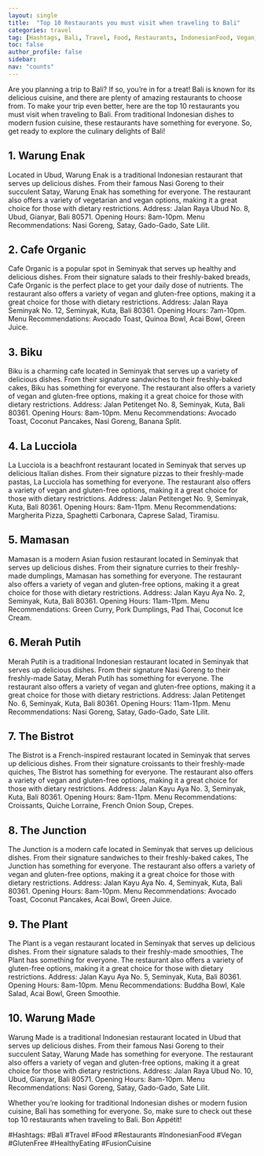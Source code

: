 ```yaml
---
layout: single
title:  "Top 10 Restaurants you must visit when traveling to Bali"
categories: travel
tag: [Hashtags, Bali, Travel, Food, Restaurants, IndonesianFood, Vegan, GlutenFree, HealthyEating, FusionCuisine]
toc: false
author_profile: false
sidebar:
nav: "counts"
---
```

Are you planning a trip to Bali? If so, you’re in for a treat! Bali is known for its delicious cuisine, and there are plenty of amazing restaurants to choose from. To make your trip even better, here are the top 10 restaurants you must visit when traveling to Bali. From traditional Indonesian dishes to modern fusion cuisine, these restaurants have something for everyone. So, get ready to explore the culinary delights of Bali!

## 1. Warung Enak
Located in Ubud, Warung Enak is a traditional Indonesian restaurant that serves up delicious dishes. From their famous Nasi Goreng to their succulent Satay, Warung Enak has something for everyone. The restaurant also offers a variety of vegetarian and vegan options, making it a great choice for those with dietary restrictions. Address: Jalan Raya Ubud No. 8, Ubud, Gianyar, Bali 80571. Opening Hours: 8am-10pm. Menu Recommendations: Nasi Goreng, Satay, Gado-Gado, Sate Lilit.

## 2. Cafe Organic
Cafe Organic is a popular spot in Seminyak that serves up healthy and delicious dishes. From their signature salads to their freshly-baked breads, Cafe Organic is the perfect place to get your daily dose of nutrients. The restaurant also offers a variety of vegan and gluten-free options, making it a great choice for those with dietary restrictions. Address: Jalan Raya Seminyak No. 12, Seminyak, Kuta, Bali 80361. Opening Hours: 7am-10pm. Menu Recommendations: Avocado Toast, Quinoa Bowl, Acai Bowl, Green Juice.

## 3. Biku
Biku is a charming cafe located in Seminyak that serves up a variety of delicious dishes. From their signature sandwiches to their freshly-baked cakes, Biku has something for everyone. The restaurant also offers a variety of vegan and gluten-free options, making it a great choice for those with dietary restrictions. Address: Jalan Petitenget No. 8, Seminyak, Kuta, Bali 80361. Opening Hours: 8am-10pm. Menu Recommendations: Avocado Toast, Coconut Pancakes, Nasi Goreng, Banana Split.

## 4. La Lucciola
La Lucciola is a beachfront restaurant located in Seminyak that serves up delicious Italian dishes. From their signature pizzas to their freshly-made pastas, La Lucciola has something for everyone. The restaurant also offers a variety of vegan and gluten-free options, making it a great choice for those with dietary restrictions. Address: Jalan Petitenget No. 9, Seminyak, Kuta, Bali 80361. Opening Hours: 8am-11pm. Menu Recommendations: Margherita Pizza, Spaghetti Carbonara, Caprese Salad, Tiramisu.

## 5. Mamasan
Mamasan is a modern Asian fusion restaurant located in Seminyak that serves up delicious dishes. From their signature curries to their freshly-made dumplings, Mamasan has something for everyone. The restaurant also offers a variety of vegan and gluten-free options, making it a great choice for those with dietary restrictions. Address: Jalan Kayu Aya No. 2, Seminyak, Kuta, Bali 80361. Opening Hours: 11am-11pm. Menu Recommendations: Green Curry, Pork Dumplings, Pad Thai, Coconut Ice Cream.

## 6. Merah Putih
Merah Putih is a traditional Indonesian restaurant located in Seminyak that serves up delicious dishes. From their signature Nasi Goreng to their freshly-made Satay, Merah Putih has something for everyone. The restaurant also offers a variety of vegan and gluten-free options, making it a great choice for those with dietary restrictions. Address: Jalan Petitenget No. 6, Seminyak, Kuta, Bali 80361. Opening Hours: 11am-11pm. Menu Recommendations: Nasi Goreng, Satay, Gado-Gado, Sate Lilit.

## 7. The Bistrot
The Bistrot is a French-inspired restaurant located in Seminyak that serves up delicious dishes. From their signature croissants to their freshly-made quiches, The Bistrot has something for everyone. The restaurant also offers a variety of vegan and gluten-free options, making it a great choice for those with dietary restrictions. Address: Jalan Kayu Aya No. 3, Seminyak, Kuta, Bali 80361. Opening Hours: 8am-11pm. Menu Recommendations: Croissants, Quiche Lorraine, French Onion Soup, Crepes.

## 8. The Junction
The Junction is a modern cafe located in Seminyak that serves up delicious dishes. From their signature sandwiches to their freshly-baked cakes, The Junction has something for everyone. The restaurant also offers a variety of vegan and gluten-free options, making it a great choice for those with dietary restrictions. Address: Jalan Kayu Aya No. 4, Seminyak, Kuta, Bali 80361. Opening Hours: 8am-10pm. Menu Recommendations: Avocado Toast, Coconut Pancakes, Acai Bowl, Green Juice.

## 9. The Plant
The Plant is a vegan restaurant located in Seminyak that serves up delicious dishes. From their signature salads to their freshly-made smoothies, The Plant has something for everyone. The restaurant also offers a variety of gluten-free options, making it a great choice for those with dietary restrictions. Address: Jalan Kayu Aya No. 5, Seminyak, Kuta, Bali 80361. Opening Hours: 8am-10pm. Menu Recommendations: Buddha Bowl, Kale Salad, Acai Bowl, Green Smoothie.

## 10. Warung Made
Warung Made is a traditional Indonesian restaurant located in Ubud that serves up delicious dishes. From their famous Nasi Goreng to their succulent Satay, Warung Made has something for everyone. The restaurant also offers a variety of vegan and gluten-free options, making it a great choice for those with dietary restrictions. Address: Jalan Raya Ubud No. 10, Ubud, Gianyar, Bali 80571. Opening Hours: 8am-10pm. Menu Recommendations: Nasi Goreng, Satay, Gado-Gado, Sate Lilit.

Whether you’re looking for traditional Indonesian dishes or modern fusion cuisine, Bali has something for everyone. So, make sure to check out these top 10 restaurants when traveling to Bali. Bon Appétit!

#Hashtags: #Bali #Travel #Food #Restaurants #IndonesianFood #Vegan #GlutenFree #HealthyEating #FusionCuisine